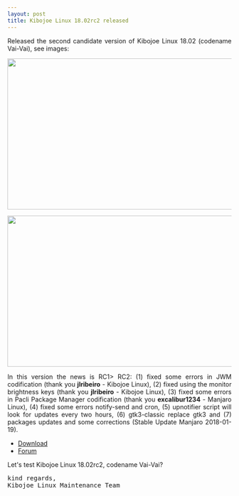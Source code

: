 ```yaml
---
layout: post
title: Kibojoe Linux 18.02rc2 released 
---
```


<p style="text-align: justify;">Released the second candidate version of Kibojoe Linux 18.02 (codename Vai-Vai), see images:</p>

<a href='http://www.auplod.com/u/udpaola3788.png' target='_blank'><img src='http://www.auplod.com/u/udpaola3788.png' width='605' height='340'/></a>

<a href='http://www.auplod.com/u/lupadoa378a.png' target='_blank'><img src='http://www.auplod.com/u/lupadoa378a.png' width='605' height='340'/></a>

<p style="text-align: justify;">In this version the news is RC1> RC2: (1) fixed some errors in JWM codification (thank you <strong>jlribeiro</strong> - Kibojoe Linux), (2) fixed using the monitor brightness keys (thank you <strong>jlribeiro</strong> - Kibojoe Linux), (3) fixed some errors in Pacli Package Manager codification (thank you <strong>excalibur1234</strong> - Manjaro Linux), (4) fixed some errors notify-send and cron, (5) upnotifier script will look for updates every two hours, (6) gtk3-classic replace gtk3 and (7) packages updates and some corrections (Stable Update Manjaro 2018-01-19).</p>

* [Download](http://kibojoe.org/download.html)
* [Forum](http://forum.kibojoe.org)

<p style="text-align: justify;">Let's test Kibojoe Linux 18.02rc2, codename Vai-Vai?</p>

<pre>kind regards,
Kibojoe Linux Maintenance Team</pre>
